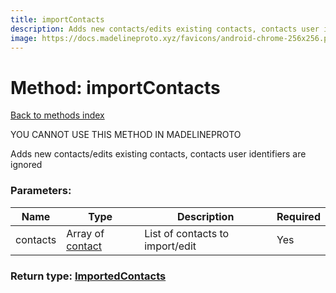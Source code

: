 ```yaml
---
title: importContacts
description: Adds new contacts/edits existing contacts, contacts user identifiers are ignored
image: https://docs.madelineproto.xyz/favicons/android-chrome-256x256.png
---
```

# Method: importContacts  
[Back to methods index](index.md)


YOU CANNOT USE THIS METHOD IN MADELINEPROTO


Adds new contacts/edits existing contacts, contacts user identifiers are ignored

### Parameters:

| Name     |    Type       | Description | Required |
|----------|---------------|-------------|----------|
|contacts|Array of [contact](../constructors/contact.md) | List of contacts to import/edit | Yes|


### Return type: [ImportedContacts](../types/ImportedContacts.md)

